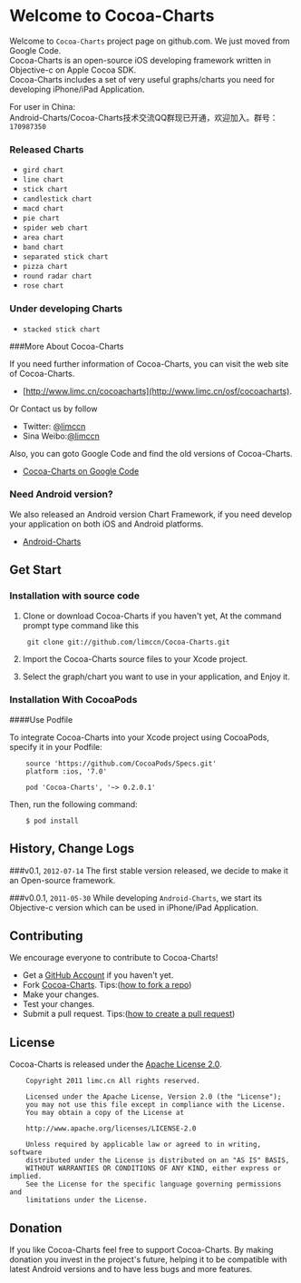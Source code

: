 # Welcome to Cocoa-Charts

Welcome to `Cocoa-Charts` project page on github.com. We just moved from Google Code.<br />
Cocoa-Charts is an open-source iOS developing framework written in Objective-c on Apple Cocoa SDK.<br />
Cocoa-Charts includes a set of very useful graphs/charts you need for developing iPhone/iPad Application.<br />

For user in China:<br />
Android-Charts/Cocoa-Charts技术交流QQ群现已开通，欢迎加入。群号：`170987350`

### Released Charts
- `gird chart`
- `line chart`
- `stick chart`
- `candlestick chart`
- `macd chart`
- `pie chart`
- `spider web chart`
- `area chart`
- `band chart`
- `separated stick chart`
- `pizza chart`
- `round radar chart`
- `rose chart`

### Under developing Charts
- `stacked stick chart`

    
###More About Cocoa-Charts

If you need further information of Cocoa-Charts, you can visit the web site of Cocoa-Charts.

- [http://www.limc.cn/cocoacharts](http://www.limc.cn/osf/cocoacharts).

Or Contact us by follow

- Twitter: [@limccn](https://twitter.com/limccn)
- Sina Weibo:[@limccn](http://weibo.com/limccn)

Also, you can goto Google Code and find the old versions of Cocoa-Charts.

- [Cocoa-Charts on Google Code](https://code.google.com/p/cocoa-charts/)

### Need Android version?

We also released an Android version Chart Framework, if you need develop your 
application on both iOS and Android platforms.

- [Android-Charts](https://github.com/limccn/Android-Charts.git)

## Get Start
### Installation with source code

1. Clone or download Cocoa-Charts if you haven't yet, At the command prompt type command like this

        git clone git://github.com/limccn/Cocoa-Charts.git
        
2. Import the Cocoa-Charts source files to your Xcode project.

3. Select the graph/chart you want to use in your application, and Enjoy it.

### Installation With CocoaPods

####Use Podfile

To integrate Cocoa-Charts into your Xcode project using CocoaPods, specify it in your Podfile:

        source 'https://github.com/CocoaPods/Specs.git'
        platform :ios, '7.0'

        pod 'Cocoa-Charts', '~> 0.2.0.1'
Then, run the following command:

        $ pod install


## History, Change Logs
###v0.1, `2012-07-14`
The first stable version released, we decide to make it an Open-source framework.

###v0.0.1, `2011-05-30`
While developing `Android-Charts`, we start its Objective-c version which can be used in iPhone/iPad Application.

## Contributing

We encourage everyone to contribute to Cocoa-Charts!

- Get a [GitHub Account](https://github.com/signup/free) if you haven't yet.
- Fork [Cocoa-Charts](https://github.com/limccn/Cocoa-Charts.git). Tips:([how to fork a repo](https://help.github.com/articles/fork-a-repo))
- Make your changes.
- Test your changes. 
- Submit a pull request. Tips:([how to create a pull request](https://help.github.com/articles/fork-a-repo)) 

## License

Cocoa-Charts is released under the [Apache License 2.0](http://www.apache.org/licenses/LICENSE-2.0).

        Copyright 2011 limc.cn All rights reserved.
        
        Licensed under the Apache License, Version 2.0 (the "License");
        you may not use this file except in compliance with the License.
        You may obtain a copy of the License at

        http://www.apache.org/licenses/LICENSE-2.0

        Unless required by applicable law or agreed to in writing, software
        distributed under the License is distributed on an "AS IS" BASIS,
        WITHOUT WARRANTIES OR CONDITIONS OF ANY KIND, either express or implied.
        See the License for the specific language governing permissions and
        limitations under the License.
 
 
## Donation
If you like Cocoa-Charts feel free to support Cocoa-Charts. By making donation you invest in the project's future, helping it to be compatible with latest Android versions and to have less bugs and more features.
